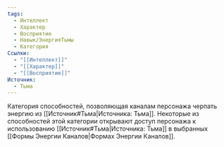 ```yaml
---
tags:
  - Интеллект
  - Характер
  - Восприятие
  - Навык/ЭнергияТьмы
  - Категория
Ссылки:
  - "[[Интеллект]]"
  - "[[Характер]]"
  - "[[Восприятие]]"
Источник:
  - Тьма
---
```

Категория способностей, позволяющая каналам персонажа черпать энергию из [[Источник#Тьма|Источника: Тьма]]. Некоторые из способностей этой категории открывают доступ персонажа к использованию [[Источник#Тьма|Источника: Тьма]] в выбранных [[Формы Энергии Каналов|Формах Энергии Каналов]]. 
